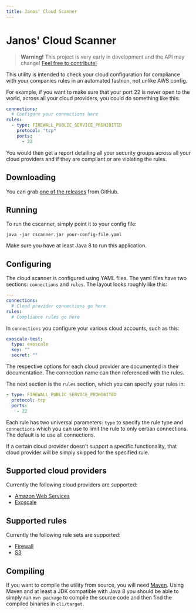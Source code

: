 ```yaml
---
title: Janos' Cloud Scanner
---
```


# Janos' Cloud Scanner

> **Warning!** This project is very early in development and the API may change! [Feel free to contribute!](https://github.com/janoszen/cscanner)

This utility is intended to check your cloud configuration for compliance with your companies rules in an automated
fashion, not unlike AWS config.

For example, if you want to make sure that your port 22 is never open to the world, across all your cloud providers,
you could do something like this:


```yaml
connections:
  # Configure your connections here
rules:
  - type: FIREWALL_PUBLIC_SERVICE_PROHIBITED
    protocol: "tcp"
    ports:
      - 22
```

You would then get a report detailing all your security groups across all your cloud providers and if they
are compliant or are violating the rules.

## Downloading

You can grab [one of the releases](https://github.com/janoszen/cscanner/releases) from GitHub.

## Running

To run the cscanner, simply point it to your config file:

```
java -jar cscanner.jar your-config-file.yaml
```

Make sure you have at least Java 8 to run this application.

## Configuring

The cloud scanner is configured using YAML files. The yaml files have two sections: `connections` and `rules`. The
layout looks roughly like this:

```yaml
---
connections:
  # Cloud provider connections go here
rules:
  # Compliance rules go here
```

In `connections` you configure your various cloud accounts, such as this:

```yaml
exoscale-test:
  type: exoscale
  key: ""
  secret: ""
```

The respective options for each cloud provider are documented in their documentation. The connection name can then 
referenced with the rules.

The next section is the `rules` section, which you can specify your rules in:

```yaml
- type: FIREWALL_PUBLIC_SERVICE_PROHIBITED
  protocol: tcp
  ports:
    - 22
```

Each rule has two universal parameters: `type` to specify the rule type and `connections` which you can use to
limit the rule to only certian connections. The default is to use all connections.

If a certain cloud provider doesn't support a specific functionality, that cloud provider will be simply skipped for
the specified rule.

## Supported cloud providers

Currently the following cloud providers are supported:

- [Amazon Web Services](clouds/aws.md)
- [Exoscale](clouds/exoscale.md)

## Supported rules

Currently the following rule sets are supported:

- [Firewall](rules/firewall.md)
- [S3](rules/s3.md)

## Compiling

If you want to compile the utility from source, you will need [Maven](https://maven.org). Using Maven and at least
a JDK compatible with Java 8 you should be able to simply run `mvn package` to compile the source code and then find
the compiled binaries in `cli/target`.
